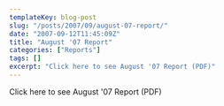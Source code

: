 ```yaml
---
templateKey: blog-post
slug: "/posts/2007/09/august-07-report/"
date: "2007-09-12T11:45:09Z"
title: "August '07 Report"
categories: ["Reports"]
tags: []
excerpt: "Click here to see August '07 Report (PDF)"
---
```


Click here to see August '07 Report (PDF)